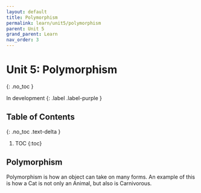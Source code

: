 ```yaml
---
layout: default
title: Polymorphism
permalink: learn/unit5/polymorphism
parent: Unit 5
grand_parent: Learn
nav_order: 3
---
```


<!-- prettier-ignore-start -->

# Unit 5: Polymorphism
{: .no_toc }

In development
{: .label .label-purple }

## Table of Contents
{: .no_toc .text-delta }

1. TOC
{:toc}

<!-- prettier-ignore-end -->

## Polymorphism

Polymorphism is how an object can take on many forms. An example of this is how
a Cat is not only an Animal, but also is Carnivorous.
